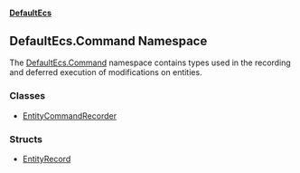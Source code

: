 #### [DefaultEcs](./index.md 'index')
## DefaultEcs.Command Namespace
The [DefaultEcs.Command](./DefaultEcs-Command.md 'DefaultEcs.Command') namespace contains types used in the recording and deferred execution of modifications on entities.  
### Classes
- [EntityCommandRecorder](./DefaultEcs-Command-EntityCommandRecorder.md 'DefaultEcs.Command.EntityCommandRecorder')
### Structs
- [EntityRecord](./DefaultEcs-Command-EntityRecord.md 'DefaultEcs.Command.EntityRecord')
